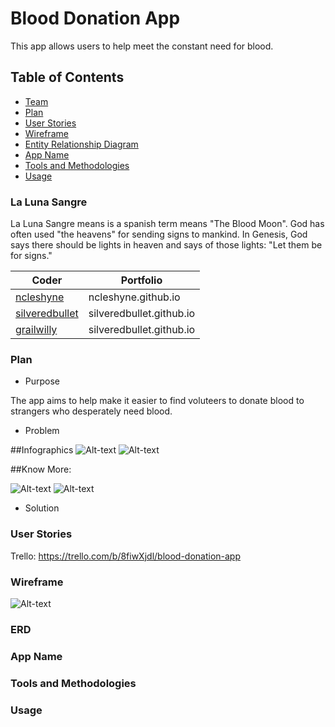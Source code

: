 # Blood Donation App

This app allows users to help meet the constant need for blood.

## Table of Contents

- [Team](#la-luna-sangre)
- [Plan](#plan)
- [User Stories](#user-stories)
- [Wireframe](#wireframe)
- [Entity Relationship Diagram](#erd)
- [App Name](#app-name)
- [Tools and Methodologies](#tools--and-methodologies)
- [Usage](#usage)


### La Luna Sangre
La Luna Sangre means is a spanish term means "The Blood Moon". God has often used "the heavens" for sending signs to mankind. In Genesis, God says there should be lights in heaven and says of those lights: "Let them be for signs."

| Coder | Portfolio |
| --- | --- |
| [ncleshyne](https://github.com/ncleshyne) | ncleshyne.github.io |
| [silveredbullet](https://github.com/silveredbullet) | silveredbullet.github.io |
| [grailwilly](https://github.com/grailwilly) | silveredbullet.github.io |

### Plan

- Purpose

The app aims to help make it easier to find voluteers to donate blood to strangers who desperately need blood.

 - Problem

##Infographics
![Alt-text](https://i.pinimg.com/564x/a0/99/f8/a099f8f5bd13562bf4be5885f0cb2ee6.jpg)
![Alt-text](http://3.bp.blogspot.com/-v_HrYLW8l0I/TaOL4fDI2PI/AAAAAAAABU0/Taj4fR3uwJ4/s1600/how_much_blood.jpg)

##Know More:

![Alt-text](https://i.pinimg.com/564x/48/d5/9d/48d59dc478fad4c24dabcf5cb8a9cd59.jpg)
![Alt-text](https://i.pinimg.com/564x/ff/2f/f6/ff2ff6591d6197eafd0ab8cc8e313d78.jpg)

 - Solution

### User Stories
Trello:
https://trello.com/b/8fiwXjdl/blood-donation-app

### Wireframe
![Alt-text](https://github.com/silveredbullet/blood-donation-app/imgs/iPad-1.png?raw=true)

### ERD

### App Name

### Tools and Methodologies

### Usage
